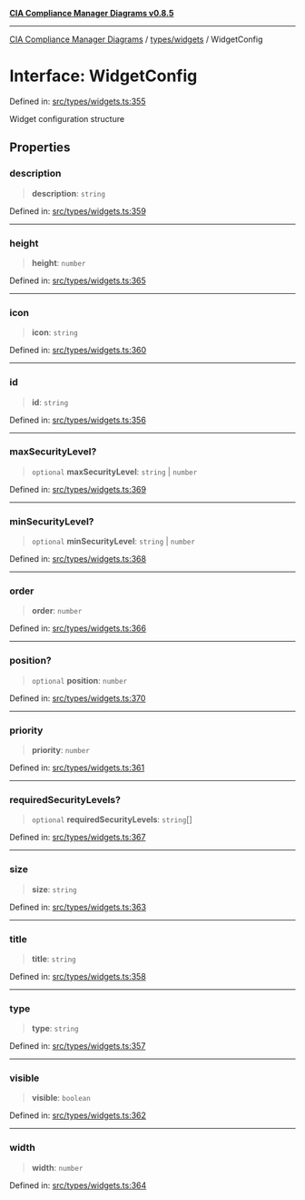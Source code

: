 [**CIA Compliance Manager Diagrams v0.8.5**](../../../README.md)

***

[CIA Compliance Manager Diagrams](../../../modules.md) / [types/widgets](../README.md) / WidgetConfig

# Interface: WidgetConfig

Defined in: [src/types/widgets.ts:355](https://github.com/Hack23/cia-compliance-manager/blob/b799ef22d9067d09cc69eaeddf109ac9dcdce934/src/types/widgets.ts#L355)

Widget configuration structure

## Properties

### description

> **description**: `string`

Defined in: [src/types/widgets.ts:359](https://github.com/Hack23/cia-compliance-manager/blob/b799ef22d9067d09cc69eaeddf109ac9dcdce934/src/types/widgets.ts#L359)

***

### height

> **height**: `number`

Defined in: [src/types/widgets.ts:365](https://github.com/Hack23/cia-compliance-manager/blob/b799ef22d9067d09cc69eaeddf109ac9dcdce934/src/types/widgets.ts#L365)

***

### icon

> **icon**: `string`

Defined in: [src/types/widgets.ts:360](https://github.com/Hack23/cia-compliance-manager/blob/b799ef22d9067d09cc69eaeddf109ac9dcdce934/src/types/widgets.ts#L360)

***

### id

> **id**: `string`

Defined in: [src/types/widgets.ts:356](https://github.com/Hack23/cia-compliance-manager/blob/b799ef22d9067d09cc69eaeddf109ac9dcdce934/src/types/widgets.ts#L356)

***

### maxSecurityLevel?

> `optional` **maxSecurityLevel**: `string` \| `number`

Defined in: [src/types/widgets.ts:369](https://github.com/Hack23/cia-compliance-manager/blob/b799ef22d9067d09cc69eaeddf109ac9dcdce934/src/types/widgets.ts#L369)

***

### minSecurityLevel?

> `optional` **minSecurityLevel**: `string` \| `number`

Defined in: [src/types/widgets.ts:368](https://github.com/Hack23/cia-compliance-manager/blob/b799ef22d9067d09cc69eaeddf109ac9dcdce934/src/types/widgets.ts#L368)

***

### order

> **order**: `number`

Defined in: [src/types/widgets.ts:366](https://github.com/Hack23/cia-compliance-manager/blob/b799ef22d9067d09cc69eaeddf109ac9dcdce934/src/types/widgets.ts#L366)

***

### position?

> `optional` **position**: `number`

Defined in: [src/types/widgets.ts:370](https://github.com/Hack23/cia-compliance-manager/blob/b799ef22d9067d09cc69eaeddf109ac9dcdce934/src/types/widgets.ts#L370)

***

### priority

> **priority**: `number`

Defined in: [src/types/widgets.ts:361](https://github.com/Hack23/cia-compliance-manager/blob/b799ef22d9067d09cc69eaeddf109ac9dcdce934/src/types/widgets.ts#L361)

***

### requiredSecurityLevels?

> `optional` **requiredSecurityLevels**: `string`[]

Defined in: [src/types/widgets.ts:367](https://github.com/Hack23/cia-compliance-manager/blob/b799ef22d9067d09cc69eaeddf109ac9dcdce934/src/types/widgets.ts#L367)

***

### size

> **size**: `string`

Defined in: [src/types/widgets.ts:363](https://github.com/Hack23/cia-compliance-manager/blob/b799ef22d9067d09cc69eaeddf109ac9dcdce934/src/types/widgets.ts#L363)

***

### title

> **title**: `string`

Defined in: [src/types/widgets.ts:358](https://github.com/Hack23/cia-compliance-manager/blob/b799ef22d9067d09cc69eaeddf109ac9dcdce934/src/types/widgets.ts#L358)

***

### type

> **type**: `string`

Defined in: [src/types/widgets.ts:357](https://github.com/Hack23/cia-compliance-manager/blob/b799ef22d9067d09cc69eaeddf109ac9dcdce934/src/types/widgets.ts#L357)

***

### visible

> **visible**: `boolean`

Defined in: [src/types/widgets.ts:362](https://github.com/Hack23/cia-compliance-manager/blob/b799ef22d9067d09cc69eaeddf109ac9dcdce934/src/types/widgets.ts#L362)

***

### width

> **width**: `number`

Defined in: [src/types/widgets.ts:364](https://github.com/Hack23/cia-compliance-manager/blob/b799ef22d9067d09cc69eaeddf109ac9dcdce934/src/types/widgets.ts#L364)
